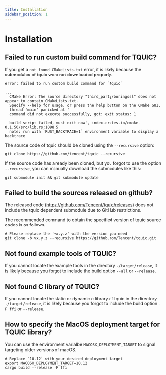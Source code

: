 ```yaml
---
title: Installation
sidebar_position: 1
---
```


# Installation

## Failed to run custom build command for TQUIC?

If you get a `not found CMakeLists.txt` error, it is likely because the submodules of tquic were not downloaded properly.

```
error: failed to run custom build command for `tquic`

...
  CMake Error: The source directory "third_party/boringssl" does not appear to contain CMakeLists.txt.
  Specify --help for usage, or press the help button on the CMake GUI.
  thread 'main' panicked at '
  command did not execute successfully, got: exit status: 1

  build script failed, must exit now', index.crates.io/cmake-0.1.50/src/lib.rs:1098:5
  note: run with `RUST_BACKTRACE=1` environment variable to display a backtrace
```

The source code of tquic should be cloned using the `--recursive` option:
```
git clone https://github.com/tencent/tquic --recursive
```

If the source code has already been cloned, but you forgot to use the option `--recursive`, you can manually download the submodules like this:
```
git submodule init && git submodule update
```


## Failed to build the sources released on github?

The released code (https://github.com/Tencent/tquic/releases) does not include the tquic dependent submodule due to GitHub restrictions.

The recommended command to obtain the specified version of tquic source codes is as follows.

```
# Please replace the 'vx.y.z' with the version you need
git clone -b vx.y.z --recursive https://github.com/Tencent/tquic.git
```


## Not found example tools of TQUIC?

If you cannot locate the example tools in the directory `./target/release`, it is likely because you forgot to include the build option `--all` or `--release`.


## Not found C library of TQUIC?

If you cannot locate the static or dynamic c library of tquic in the directory `./target/release`, it is likely because you forgot to include the build option `-F ffi` or `--release`.


## How to specify the MacOS deployment target for TQUIC library?

You can use the environment varialbe `MACOSX_DEPLOYMENT_TARGET` to signal targeting older versions of macOS.

```
# Replace `10.12` with your desired deployment target
export MACOSX_DEPLOYMENT_TARGET=10.12
cargo build --release -F ffi
```

